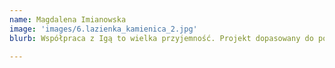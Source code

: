 ```yaml
---
name: Magdalena Imianowska
image: 'images/6.lazienka_kamienica_2.jpg'
blurb: Współpraca z Igą to wielka przyjemność. Projekt dopasowany do potrzeb, do budżetu i super kontakt.

---
```

